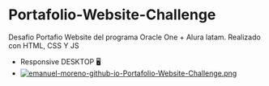 # Portafolio-Website-Challenge
Desafio Portafio Website del programa Oracle One + Alura latam.
Realizado con HTML, CSS Y JS
- Responsive DESKTOP 🖥️ 
- [![emanuel-moreno-github-io-Portafolio-Website-Challenge.png](https://i.postimg.cc/ncbJxy85/emanuel-moreno-github-io-Portafolio-Website-Challenge.png)](https://postimg.cc/8sH3BnzB)
